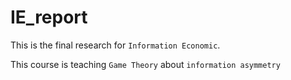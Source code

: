 # IE_report

This is the final research for `Information Economic`.

This course is teaching `Game Theory` about `information asymmetry`
